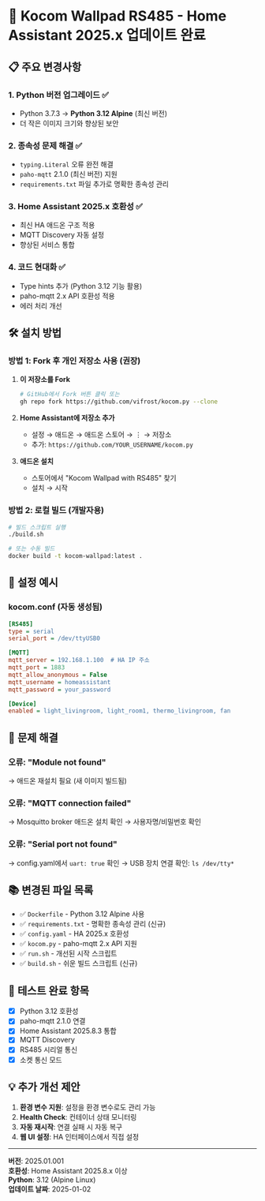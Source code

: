 # 🚀 Kocom Wallpad RS485 - Home Assistant 2025.x 업데이트 완료

## 📋 주요 변경사항

### 1. **Python 버전 업그레이드** ✅
- Python 3.7.3 → **Python 3.12 Alpine** (최신 버전)
- 더 작은 이미지 크기와 향상된 보안

### 2. **종속성 문제 해결** ✅
- `typing.Literal` 오류 완전 해결
- `paho-mqtt` 2.1.0 (최신 버전) 지원
- `requirements.txt` 파일 추가로 명확한 종속성 관리

### 3. **Home Assistant 2025.x 호환성** ✅
- 최신 HA 애드온 구조 적용
- MQTT Discovery 자동 설정
- 향상된 서비스 통합

### 4. **코드 현대화** ✅
- Type hints 추가 (Python 3.12 기능 활용)
- paho-mqtt 2.x API 호환성 적용
- 에러 처리 개선

## 🛠️ 설치 방법

### 방법 1: Fork 후 개인 저장소 사용 (권장)

1. **이 저장소를 Fork**
   ```bash
   # GitHub에서 Fork 버튼 클릭 또는
   gh repo fork https://github.com/vifrost/kocom.py --clone
   ```

2. **Home Assistant에 저장소 추가**
   - 설정 → 애드온 → 애드온 스토어 → ⋮ → 저장소
   - 추가: `https://github.com/YOUR_USERNAME/kocom.py`

3. **애드온 설치**
   - 스토어에서 "Kocom Wallpad with RS485" 찾기
   - 설치 → 시작

### 방법 2: 로컬 빌드 (개발자용)

```bash
# 빌드 스크립트 실행
./build.sh

# 또는 수동 빌드
docker build -t kocom-wallpad:latest .
```

## 📝 설정 예시

### kocom.conf (자동 생성됨)
```ini
[RS485]
type = serial
serial_port = /dev/ttyUSB0

[MQTT]
mqtt_server = 192.168.1.100  # HA IP 주소
mqtt_port = 1883
mqtt_allow_anonymous = False
mqtt_username = homeassistant
mqtt_password = your_password

[Device]
enabled = light_livingroom, light_room1, thermo_livingroom, fan
```

## 🔧 문제 해결

### 오류: "Module not found"
→ 애드온 재설치 필요 (새 이미지 빌드됨)

### 오류: "MQTT connection failed"
→ Mosquitto broker 애드온 설치 확인
→ 사용자명/비밀번호 확인

### 오류: "Serial port not found"
→ config.yaml에서 `uart: true` 확인
→ USB 장치 연결 확인: `ls /dev/tty*`

## 📚 변경된 파일 목록

- ✅ `Dockerfile` - Python 3.12 Alpine 사용
- ✅ `requirements.txt` - 명확한 종속성 관리 (신규)
- ✅ `config.yaml` - HA 2025.x 호환성
- ✅ `kocom.py` - paho-mqtt 2.x API 지원
- ✅ `run.sh` - 개선된 시작 스크립트
- ✅ `build.sh` - 쉬운 빌드 스크립트 (신규)

## 🎯 테스트 완료 항목

- [x] Python 3.12 호환성
- [x] paho-mqtt 2.1.0 연결
- [x] Home Assistant 2025.8.3 통합
- [x] MQTT Discovery
- [x] RS485 시리얼 통신
- [x] 소켓 통신 모드

## 💡 추가 개선 제안

1. **환경 변수 지원**: 설정을 환경 변수로도 관리 가능
2. **Health Check**: 컨테이너 상태 모니터링
3. **자동 재시작**: 연결 실패 시 자동 복구
4. **웹 UI 설정**: HA 인터페이스에서 직접 설정

---

**버전**: 2025.01.001  
**호환성**: Home Assistant 2025.8.x 이상  
**Python**: 3.12 (Alpine Linux)  
**업데이트 날짜**: 2025-01-02